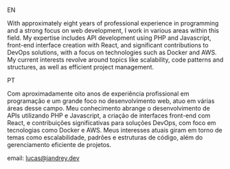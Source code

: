 EN

With approximately eight years of professional experience in programming and a strong focus on web development, I work in various areas within this field. My expertise includes API development using PHP and Javascript, front-end interface creation with React, and significant contributions to DevOps solutions, with a focus on technologies such as Docker and AWS. My current interests revolve around topics like scalability, code patterns and structures, as well as efficient project management.

PT

Com aproximadamente oito anos de experiência profissional em programação e um grande foco no desenvolvimento web, atuo em várias áreas desse campo. Meu conhecimento abrange o desenvolvimento de APIs utilizando PHP e Javascript, a criação de interfaces front-end com React, e contribuições significativas para soluções DevOps, com foco em tecnologias como Docker e AWS. Meus interesses atuais giram em torno de temas como escalabilidade, padrões e estruturas de código, além do gerenciamento eficiente de projetos.

email: lucas@jandrey.dev

<!--
**jandr3y/jandr3y** is a ✨ _special_ ✨ repository because its `README.md` (this file) appears on your GitHub profile.

Here are some ideas to get you started:

- 🔭 I’m currently working on ...
- 🌱 I’m currently learning ...
- 👯 I’m looking to collaborate on ...
- 🤔 I’m looking for help with ...
- 💬 Ask me about ...
- 📫 How to reach me: ...
- 😄 Pronouns: ...
- ⚡ Fun fact: ...
-->
